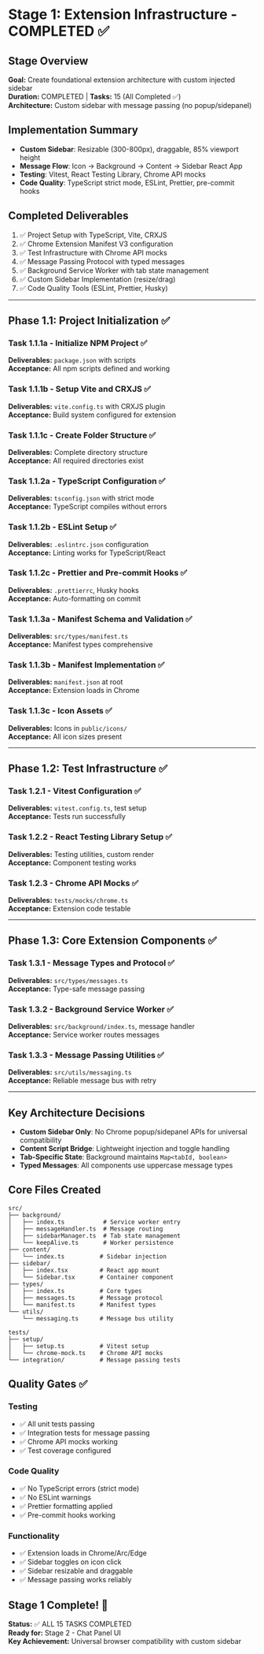 # Stage 1: Extension Infrastructure - COMPLETED ✅

## Stage Overview
**Goal:** Create foundational extension architecture with custom injected sidebar  
**Duration:** COMPLETED | **Tasks:** 15 (All Completed ✅)  
**Architecture:** Custom sidebar with message passing (no popup/sidepanel)

## Implementation Summary
- **Custom Sidebar**: Resizable (300-800px), draggable, 85% viewport height
- **Message Flow**: Icon → Background → Content → Sidebar React App
- **Testing**: Vitest, React Testing Library, Chrome API mocks
- **Code Quality**: TypeScript strict mode, ESLint, Prettier, pre-commit hooks

## Completed Deliverables
1. ✅ Project Setup with TypeScript, Vite, CRXJS
2. ✅ Chrome Extension Manifest V3 configuration
3. ✅ Test Infrastructure with Chrome API mocks
4. ✅ Message Passing Protocol with typed messages
5. ✅ Background Service Worker with tab state management
6. ✅ Custom Sidebar Implementation (resize/drag)
7. ✅ Code Quality Tools (ESLint, Prettier, Husky)

---

## Phase 1.1: Project Initialization ✅

### Task 1.1.1a - Initialize NPM Project ✅
**Deliverables:** `package.json` with scripts  
**Acceptance:** All npm scripts defined and working

### Task 1.1.1b - Setup Vite and CRXJS ✅
**Deliverables:** `vite.config.ts` with CRXJS plugin  
**Acceptance:** Build system configured for extension

### Task 1.1.1c - Create Folder Structure ✅
**Deliverables:** Complete directory structure  
**Acceptance:** All required directories exist

### Task 1.1.2a - TypeScript Configuration ✅
**Deliverables:** `tsconfig.json` with strict mode  
**Acceptance:** TypeScript compiles without errors

### Task 1.1.2b - ESLint Setup ✅
**Deliverables:** `.eslintrc.json` configuration  
**Acceptance:** Linting works for TypeScript/React

### Task 1.1.2c - Prettier and Pre-commit Hooks ✅
**Deliverables:** `.prettierrc`, Husky hooks  
**Acceptance:** Auto-formatting on commit

### Task 1.1.3a - Manifest Schema and Validation ✅
**Deliverables:** `src/types/manifest.ts`  
**Acceptance:** Manifest types comprehensive

### Task 1.1.3b - Manifest Implementation ✅
**Deliverables:** `manifest.json` at root  
**Acceptance:** Extension loads in Chrome

### Task 1.1.3c - Icon Assets ✅
**Deliverables:** Icons in `public/icons/`  
**Acceptance:** All icon sizes present

---

## Phase 1.2: Test Infrastructure ✅

### Task 1.2.1 - Vitest Configuration ✅
**Deliverables:** `vitest.config.ts`, test setup  
**Acceptance:** Tests run successfully

### Task 1.2.2 - React Testing Library Setup ✅
**Deliverables:** Testing utilities, custom render  
**Acceptance:** Component testing works

### Task 1.2.3 - Chrome API Mocks ✅
**Deliverables:** `tests/mocks/chrome.ts`  
**Acceptance:** Extension code testable

---

## Phase 1.3: Core Extension Components ✅

### Task 1.3.1 - Message Types and Protocol ✅
**Deliverables:** `src/types/messages.ts`  
**Acceptance:** Type-safe message passing

### Task 1.3.2 - Background Service Worker ✅
**Deliverables:** `src/background/index.ts`, message handler  
**Acceptance:** Service worker routes messages

### Task 1.3.3 - Message Passing Utilities ✅
**Deliverables:** `src/utils/messaging.ts`  
**Acceptance:** Reliable message bus with retry

---

## Key Architecture Decisions

- **Custom Sidebar Only**: No Chrome popup/sidepanel APIs for universal compatibility
- **Content Script Bridge**: Lightweight injection and toggle handling
- **Tab-Specific State**: Background maintains `Map<tabId, boolean>`
- **Typed Messages**: All components use uppercase message types

## Core Files Created

```
src/
├── background/
│   ├── index.ts           # Service worker entry
│   ├── messageHandler.ts  # Message routing
│   ├── sidebarManager.ts  # Tab state management
│   └── keepAlive.ts       # Worker persistence
├── content/
│   └── index.ts          # Sidebar injection
├── sidebar/
│   ├── index.tsx         # React app mount
│   └── Sidebar.tsx       # Container component
├── types/
│   ├── index.ts          # Core types
│   ├── messages.ts       # Message protocol
│   └── manifest.ts       # Manifest types
└── utils/
    └── messaging.ts      # Message bus utility

tests/
├── setup/
│   ├── setup.ts          # Vitest setup
│   └── chrome-mock.ts    # Chrome API mocks
└── integration/          # Message passing tests
```

## Quality Gates ✅

### Testing
- ✅ All unit tests passing
- ✅ Integration tests for message passing
- ✅ Chrome API mocks working
- ✅ Test coverage configured

### Code Quality
- ✅ No TypeScript errors (strict mode)
- ✅ No ESLint warnings
- ✅ Prettier formatting applied
- ✅ Pre-commit hooks working

### Functionality
- ✅ Extension loads in Chrome/Arc/Edge
- ✅ Sidebar toggles on icon click
- ✅ Sidebar resizable and draggable
- ✅ Message passing works reliably

## Stage 1 Complete! 🎉

**Status:** ✅ ALL 15 TASKS COMPLETED  
**Ready for:** Stage 2 - Chat Panel UI  
**Key Achievement:** Universal browser compatibility with custom sidebar